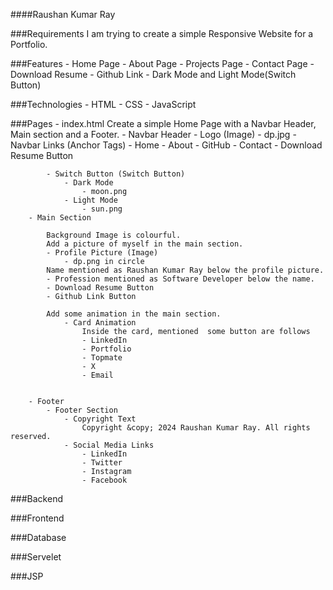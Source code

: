 ####Raushan Kumar Ray
        

###Requirements
    I am trying to create a simple Responsive Website for a Portfolio.


###Features
    - Home Page
    - About Page
    - Projects Page
    - Contact Page
    - Download Resume
    - Github Link
    - Dark Mode and Light Mode(Switch Button)


###Technologies
    - HTML
    - CSS
    - JavaScript


###Pages
    - index.html
        Create a simple Home Page with a Navbar Header, Main section and a Footer.
        - Navbar Header
            - Logo (Image)
                - dp.jpg
            - Navbar Links (Anchor Tags)
                - Home
                - About
                - GitHub
                - Contact
                - Download Resume Button


            - Switch Button (Switch Button)
                - Dark Mode
                    - moon.png
                - Light Mode
                    - sun.png
        - Main Section

            Background Image is colourful.
            Add a picture of myself in the main section.
            - Profile Picture (Image)
                - dp.png in circle
            Name mentioned as Raushan Kumar Ray below the profile picture.
            - Profession mentioned as Software Developer below the name.
            - Download Resume Button
            - Github Link Button

            Add some animation in the main section.
                - Card Animation
                    Inside the card, mentioned  some button are follows
                    - LinkedIn
                    - Portfolio
                    - Topmate
                    - X
                    - Email
                    

        - Footer
            - Footer Section
                - Copyright Text
                    Copyright &copy; 2024 Raushan Kumar Ray. All rights reserved.
                - Social Media Links
                    - LinkedIn
                    - Twitter
                    - Instagram
                    - Facebook


###Backend


###Frontend


###Database


###Servelet


###JSP

